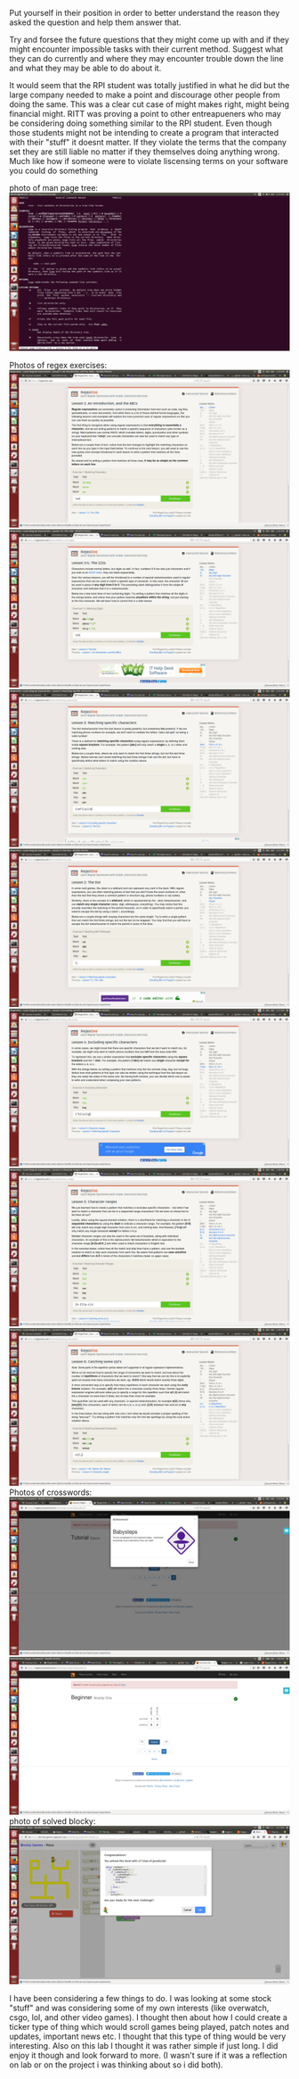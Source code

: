Put yourself in their position in order to better understand the reason they asked the question and help them answer that.

Try and forsee the future questions that they might come up with and if they might encounter impossible tasks with their current method. Suggest what they can do currently and where they may encounter trouble down the line and what they may be able to do about it.


It would seem that the RPI student was totally justified in what he did but the large company needed to make a point and discourage other people from doing the same. This was a clear cut case of might makes right, might being financial might. RITT was proving a point to other entreapueners who may be considering doing something similar to the RPI student. Even though those students might not be intending to create a program that interacted with their "stuff" it doesnt matter. If they violate the terms that the company set they are still liable no matter if they themselves doing anything wrong. Much like how if someone were to violate liscensing terms on your software you could do something 

photo of man page tree:
	![manTreePic](screenshotManTree.png)

Photos of regex exercises:
	![exercise1](ex1Done.png)
	![exercise2](ex2.png)
	![exercise3](ex3.png)
	![exercise4](ex4Done.png)
	![exercise5](ex5.png)
	![exercise6](ex6.png)
	![exercise7](ex7.png)
Photos of crosswords:
	![finishedCrosswords](finishedCrosswords.png)
	![beginner4](doneCrossWords.png)
photo of solved blocky:
	![solvedBlocky](solvedIt.png)


I have been considering a few things to do. I was looking at some stock "stuff" and was considering some of my own interests (like overwatch, csgo, lol, and other video games). I thought then about how I could create a ticker type of thing which would scroll games being played, patch notes and updates, important news etc. I thought that this type of thing would be very interesting. Also on this lab I thought it was rather simple if just long. I did enjoy it though and look forward to more. (I wasn't sure if it was a reflection on lab or on the project i was thinking about so i did both).
